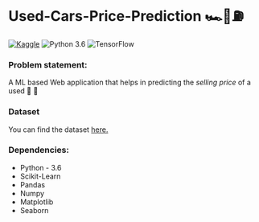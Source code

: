 # Used-Cars-Price-Prediction 🏎🚙⛽️
 [![Kaggle](https://img.shields.io/badge/Dataset-Kaggle-blue.svg)](https://www.kaggle.com/avikasliwal/used-cars-price-prediction) ![Python 3.6](https://img.shields.io/badge/Python-3.6-brightgreen.svg) ![TensorFlow](https://img.shields.io/badge/Library-TensorFlow-orange.svg)

### Problem statement:
A ML based Web application that helps in predicting the *selling price* of a used 🚗 🚙

### Dataset
You can find the dataset [here.](https://www.kaggle.com/avikasliwal/used-cars-price-prediction)

### Dependencies:
* Python - 3.6
* Scikit-Learn
* Pandas
* Numpy
* Matplotlib
* Seaborn
